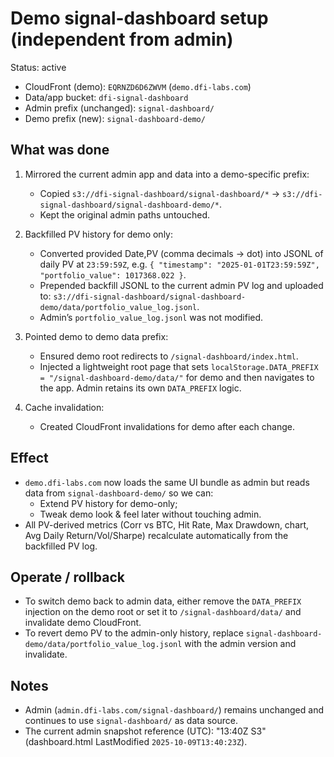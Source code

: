 # Demo signal-dashboard setup (independent from admin)

Status: active

- CloudFront (demo): `EQRNZD6D6ZWVM` (`demo.dfi-labs.com`)
- Data/app bucket: `dfi-signal-dashboard`
- Admin prefix (unchanged): `signal-dashboard/`
- Demo prefix (new): `signal-dashboard-demo/`

## What was done

1) Mirrored the current admin app and data into a demo-specific prefix:
   - Copied `s3://dfi-signal-dashboard/signal-dashboard/*` → `s3://dfi-signal-dashboard/signal-dashboard-demo/*`.
   - Kept the original admin paths untouched.

2) Backfilled PV history for demo only:
   - Converted provided Date,PV (comma decimals → dot) into JSONL of daily PV at `23:59:59Z`, e.g.
     `{ "timestamp": "2025-01-01T23:59:59Z", "portfolio_value": 1017368.022 }`.
   - Prepended backfill JSONL to the current admin PV log and uploaded to:
     `s3://dfi-signal-dashboard/signal-dashboard-demo/data/portfolio_value_log.jsonl`.
   - Admin’s `portfolio_value_log.jsonl` was not modified.

3) Pointed demo to demo data prefix:
   - Ensured demo root redirects to `/signal-dashboard/index.html`.
   - Injected a lightweight root page that sets `localStorage.DATA_PREFIX = "/signal-dashboard-demo/data/"` for demo and then navigates to the app. Admin retains its own `DATA_PREFIX` logic.

4) Cache invalidation:
   - Created CloudFront invalidations for demo after each change.

## Effect

- `demo.dfi-labs.com` now loads the same UI bundle as admin but reads data from `signal-dashboard-demo/` so we can:
  - Extend PV history for demo-only;
  - Tweak demo look & feel later without touching admin.
- All PV-derived metrics (Corr vs BTC, Hit Rate, Max Drawdown, chart, Avg Daily Return/Vol/Sharpe) recalculate automatically from the backfilled PV log.

## Operate / rollback

- To switch demo back to admin data, either remove the `DATA_PREFIX` injection on the demo root or set it to `/signal-dashboard/data/` and invalidate demo CloudFront.
- To revert demo PV to the admin-only history, replace `signal-dashboard-demo/data/portfolio_value_log.jsonl` with the admin version and invalidate.

## Notes

- Admin (`admin.dfi-labs.com/signal-dashboard/`) remains unchanged and continues to use `signal-dashboard/` as data source.
- The current admin snapshot reference (UTC): "13:40Z S3" (dashboard.html LastModified `2025-10-09T13:40:23Z`).



